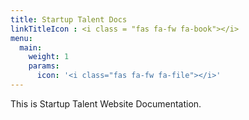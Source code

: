 ```yaml
---
title: Startup Talent Docs
linkTitleIcon : <i class = "fas fa-fw fa-book"></i>
menu:
  main:
    weight: 1
    params:
      icon: '<i class="fas fa-fw fa-file"></i>'
---
```


This is Startup Talent Website Documentation.
